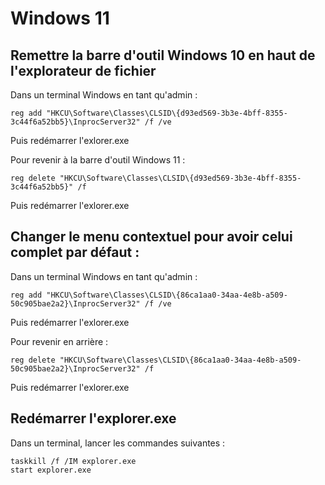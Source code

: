 # Windows 11
  
## Remettre la barre d'outil Windows 10 en haut de l'explorateur de fichier  

Dans un terminal Windows en tant qu'admin :  

```Batchfile
reg add "HKCU\Software\Classes\CLSID\{d93ed569-3b3e-4bff-8355-3c44f6a52bb5}\InprocServer32" /f /ve
```
Puis redémarrer l'exlorer.exe

Pour revenir à la barre d'outil Windows 11 :  

```Batchfile
reg delete "HKCU\Software\Classes\CLSID\{d93ed569-3b3e-4bff-8355-3c44f6a52bb5}" /f
```  
Puis redémarrer l'exlorer.exe

## Changer le menu contextuel pour avoir celui complet par défaut :  

Dans un terminal Windows en tant qu'admin : 

```Batchfile
reg add "HKCU\Software\Classes\CLSID\{86ca1aa0-34aa-4e8b-a509-50c905bae2a2}\InprocServer32" /f /ve
```  
Puis redémarrer l'exlorer.exe

Pour revenir en arrière : 

```Batchfile
reg delete "HKCU\Software\Classes\CLSID\{86ca1aa0-34aa-4e8b-a509-50c905bae2a2}\InprocServer32" /f
```  
Puis redémarrer l'exlorer.exe

## Redémarrer l'explorer.exe  
Dans un terminal, lancer les commandes suivantes : 
  ```Batchfile
  taskkill /f /IM explorer.exe
  start explorer.exe
  ```
